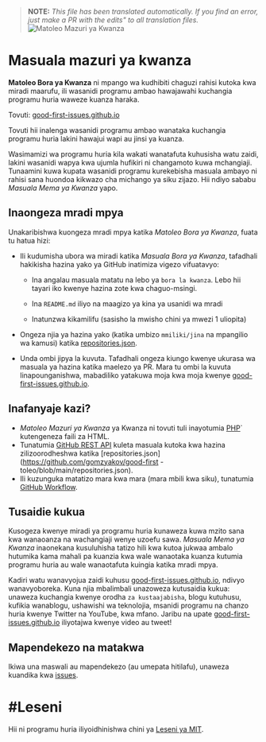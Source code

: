>**NOTE:** _This file has been translated automatically. If you find an error, just make a PR with the edits" to all translation files._
![Matoleo Mazuri ya Kwanza](../assets/github/social-preview.png)

# Masuala mazuri ya kwanza

**Matoleo Bora ya Kwanza** ni mpango wa kudhibiti chaguzi rahisi kutoka kwa miradi maarufu, ili wasanidi programu ambao hawajawahi kuchangia programu huria waweze kuanza haraka.

Tovuti: [good-first-issues.github.io](https://good-first-issues.github.io)

Tovuti hii inalenga wasanidi programu ambao wanataka kuchangia programu huria lakini hawajui wapi au jinsi ya kuanza.

Wasimamizi wa programu huria kila wakati wanatafuta kuhusisha watu zaidi, lakini wasanidi wapya kwa ujumla hufikiri ni changamoto kuwa mchangiaji. Tunaamini kuwa kupata wasanidi programu kurekebisha masuala ambayo ni rahisi sana huondoa kikwazo cha michango ya siku zijazo. Hii ndiyo sababu *Masuala Mema ya Kwanza* yapo.

## Inaongeza mradi mpya

Unakaribishwa kuongeza mradi mpya katika *Matoleo Bora ya Kwanza*, fuata tu hatua hizi:

- Ili kudumisha ubora wa miradi katika *Masuala Bora ya Kwanza*, tafadhali hakikisha hazina yako ya GitHub inatimiza vigezo vifuatavyo:

     - Ina angalau masuala matatu na lebo ya `bora la kwanza`. Lebo hii tayari iko kwenye hazina zote kwa chaguo-msingi.

     - Ina `README.md` iliyo na maagizo ya kina ya usanidi wa mradi

     - Inatunzwa kikamilifu (sasisho la mwisho chini ya mwezi 1 uliopita)

- Ongeza njia ya hazina yako (katika umbizo `mmiliki/jina` na mpangilio wa kamusi) katika [repositories.json](https://github.com/gomzyakov/good-first-issue/blob/main/repositories.json).

- Unda ombi jipya la kuvuta. Tafadhali ongeza kiungo kwenye ukurasa wa masuala ya hazina katika maelezo ya PR. Mara tu ombi la kuvuta linapounganishwa, mabadiliko yatakuwa moja kwa moja kwenye [good-first-issues.github.io](https://good-first-issues.github.io).

## Inafanyaje kazi?

- *Matoleo Mazuri ya Kwanza* ya Kwanza ni tovuti tuli inayotumia [PHP](https://www.php.net)` kutengeneza faili za HTML.
- Tunatumia [GitHub REST API](https://docs.github.com/en/rest) kuleta masuala kutoka kwa hazina zilizoorodheshwa katika [repositories.json](https://github.com/gomzyakov/good-first -toleo/blob/main/repositories.json).
- Ili kuzunguka matatizo mara kwa mara (mara mbili kwa siku), tunatumia [GitHub Workflow](https://docs.github.com/en/actions/using-workflows).

## Tusaidie kukua

Kusogeza kwenye miradi ya programu huria kunaweza kuwa mzito sana kwa wanaoanza na wachangiaji wenye uzoefu sawa. *Masuala Mema ya Kwanza* inaonekana kusuluhisha tatizo hili kwa kutoa jukwaa ambalo hutumika kama mahali pa kuanzia kwa wale wanaotaka kuanza kutumia programu huria au wale wanaotafuta kuingia katika mradi mpya.

Kadiri watu wanavyojua zaidi kuhusu [good-first-issues.github.io](https://good-first-issues.github.io), ndivyo wanavyoboreka. Kuna njia mbalimbali unazoweza kutusaidia kukua: unaweza kuchangia kwenye orodha `za kustaajabisha`, blogu kutuhusu, kufikia wanablogu, ushawishi wa teknolojia, msanidi programu na chanzo huria kwenye Twitter na YouTube, kwa mfano. Jaribu na upate [good-first-issues.github.io](https://good-first-issues.github.io) iliyotajwa kwenye video au tweet!

## Mapendekezo na matakwa

Ikiwa una maswali au mapendekezo (au umepata hitilafu), unaweza kuandika kwa [issues](https://github.com/good-first-issues/good-first-issues.github.io/issues).

# #Leseni

Hii ni programu huria iliyoidhinishwa chini ya [Leseni ya MIT](https://github.com/good-first-issues/good-first-issues.github.io/blob/main/LICENSE).
